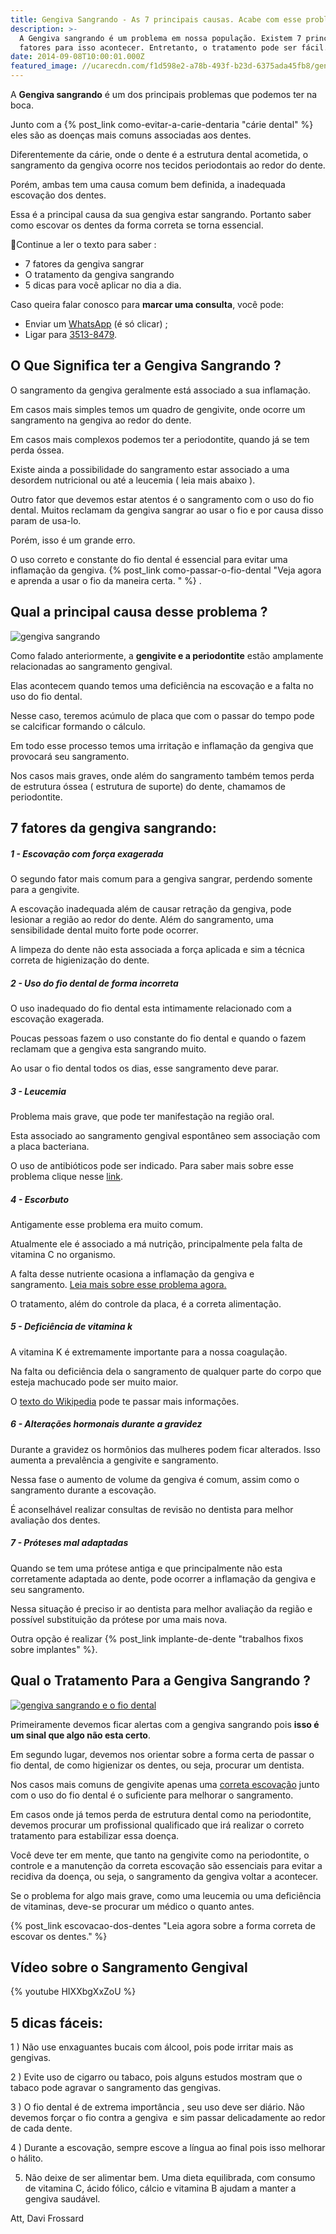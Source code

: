 ```yaml
---
title: Gengiva Sangrando - As 7 principais causas. Acabe com esse problema.
description: >-
  A Gengiva sangrando é um problema em nossa população. Existem 7 principais
  fatores para isso acontecer. Entretanto, o tratamento pode ser fácil.
date: 2014-09-08T10:00:01.000Z
featured_image: //ucarecdn.com/f1d598e2-a78b-493f-b23d-6375ada45fb8/gengiva-sangrando.jpg
---
```

A **Gengiva sangrando** é um dos principais problemas que podemos ter na boca. 

Junto com a {% post_link como-evitar-a-carie-dentaria "cárie dental" %} eles são as doenças mais comuns associadas aos dentes. 

Diferentemente da cárie, onde o dente é a estrutura dental acometida, o sangramento da gengiva ocorre nos tecidos periodontais ao redor do dente. 

Porém, ambas tem uma causa comum bem definida, a inadequada escovação dos dentes. 

Essa é a principal causa da sua gengiva estar sangrando. Portanto saber como escovar os dentes da forma correta se torna essencial. 

Continue a ler o texto para saber :

* 7 fatores da gengiva sangrar
* O tratamento da gengiva sangrando
* 5 dicas para você aplicar no dia a dia.

Caso queira falar conosco para **marcar uma consulta**, você pode: 

* Enviar um [WhatsApp](https://api.whatsapp.com/send?phone=55021976637803) (é só clicar) ; 
* Ligar para [3513-8479](tel:2135138479).

## O Que Significa ter a Gengiva Sangrando ?

O sangramento da gengiva geralmente está associado a sua inflamação. 

Em casos mais simples temos um quadro de gengivite, onde ocorre um sangramento na gengiva ao redor do dente. 

Em casos mais complexos podemos ter a periodontite, quando já se tem perda óssea. 

Existe ainda a possibilidade do sangramento estar associado a uma desordem nutricional ou até a leucemia ( leia mais abaixo ). 

Outro fator que devemos estar atentos é o sangramento com o uso do fio dental. Muitos reclamam da gengiva sangrar ao usar o fio e por causa disso param de usa-lo. 

Porém, isso é um grande erro. 

O uso correto e constante do fio dental é essencial para evitar uma inflamação da gengiva. {% post_link como-passar-o-fio-dental "Veja agora e aprenda a usar o fio da maneira certa. " %} .

## Qual a principal causa desse problema ?

![gengiva sangrando](//ucarecdn.com/2b5486c3-c6f8-43da-8847-6366423169b9/sangramento-da-gengiva.jpg) 

Como falado anteriormente, a **gengivite e a periodontite** estão amplamente relacionadas ao sangramento gengival. 

Elas acontecem quando temos uma deficiência na escovação e a falta no uso do fio dental. 

Nesse caso, teremos acúmulo de placa que com o passar do tempo pode se calcificar formando o cálculo. 

Em todo esse processo temos uma irritação e inflamação da gengiva que provocará seu sangramento. 

Nos casos mais graves, onde além do sangramento também temos perda de estrutura óssea ( estrutura de suporte) do dente, chamamos de periodontite.

## 7 fatores da gengiva sangrando: 

##### **1 - Escovação com força exagerada**

O segundo fator mais comum para a gengiva sangrar, perdendo somente para a gengivite. 

A escovação inadequada além de causar retração da gengiva, pode lesionar a região ao redor do dente. Além do sangramento, uma sensibilidade dental muito forte pode ocorrer. 

A limpeza do dente não esta associada a força aplicada e sim a técnica correta de higienização do dente.  

##### **2 - Uso do fio dental de forma incorreta**

O uso inadequado do fio dental esta intimamente relacionado com a escovação exagerada. 

Poucas pessoas fazem o uso constante do fio dental e quando o fazem reclamam que a gengiva esta sangrando muito. 

Ao usar o fio dental todos os dias, esse sangramento deve parar.  

##### **3 - Leucemia**

Problema mais grave, que pode ter manifestação na região oral. 

Esta associado ao sangramento gengival espontâneo sem associação com a placa bacteriana. 

O uso de antibióticos pode ser indicado. Para saber mais sobre esse problema clique nesse [link](http://www.minhavida.com.br/saude/temas/leucemia).  

##### **4 - Escorbuto**

Antigamente esse problema era muito comum. 

Atualmente ele é associado a má nutrição, principalmente pela falta de vitamina C no organismo. 

A falta desse nutriente ocasiona a inflamação da gengiva e sangramento. [Leia mais sobre esse problema agora.](https://www.todabiologia.com/doencas/escorbuto.htm) 

O tratamento, além do controle da placa, é a correta alimentação.  

##### **5 - Deficiência de vitamina k**

A vitamina K é extremamente importante para a nossa coagulação. 

Na falta ou deficiência dela o sangramento de qualquer parte do corpo que esteja machucado pode ser muito maior. 

O [texto do Wikipedia](https://pt.wikipedia.org/wiki/Deficiência_de_vitamina_K) pode te passar mais informações.  

##### **6 - Alterações hormonais durante a gravidez**

Durante a gravidez os hormônios das mulheres podem ficar alterados. Isso aumenta a prevalência a gengivite e sangramento. 

Nessa fase o aumento de volume da gengiva é comum, assim como o sangramento durante a escovação. 

É aconselhável realizar consultas de revisão no dentista para melhor avaliação dos dentes.  

##### **7 - Próteses mal adaptadas**

Quando se tem uma prótese antiga e que principalmente não esta corretamente adaptada ao dente, pode ocorrer a inflamação da gengiva e seu sangramento. 

Nessa situação é preciso ir ao dentista para melhor avaliação da região e possível substituição da prótese por uma mais nova. 

Outra opção é realizar {% post_link implante-de-dente "trabalhos fixos sobre implantes" %}.

## Qual o Tratamento Para a Gengiva Sangrando ?

[![gengiva sangrando e o fio dental](//ucarecdn.com/8a010c35-d5fc-41ff-b240-788ad679ace5/gengiva-sangrando-e-o-fio-dental.jpg)](//ucarecdn.com/8a010c35-d5fc-41ff-b240-788ad679ace5/gengiva-sangrando-e-o-fio-dental.jpg) 

Primeiramente devemos ficar alertas com a gengiva sangrando pois **isso é um sinal que algo não esta certo**. 

Em segundo lugar, devemos nos orientar sobre a forma certa de passar o fio dental, de como higienizar os dentes, ou seja, procurar um dentista. 

Nos casos mais comuns de gengivite apenas uma [correta escovação](/tratamentos/prevencao-e-manutencao/) junto com o uso do fio dental é o suficiente para melhorar o sangramento. 

Em casos onde já temos perda de estrutura dental como na periodontite, devemos procurar um profissional qualificado que irá realizar o correto tratamento para estabilizar essa doença. 

Você deve ter em mente, que tanto na gengivite como na periodontite, o controle e a manutenção da correta escovação são essenciais para evitar a recidiva da doença, ou seja, o sangramento da gengiva voltar a acontecer. 

Se o problema for algo mais grave, como uma leucemia ou uma deficiência de vitaminas, deve-se procurar um médico o quanto antes. 

{% post_link escovacao-dos-dentes "Leia agora sobre a forma correta de escovar os dentes." %}

## Vídeo sobre o Sangramento Gengival

{% youtube HIXXbgXxZoU %}



## 5 dicas fáceis:

1 ) Não use enxaguantes bucais com álcool, pois pode irritar mais as gengivas. 

2 ) Evite uso de cigarro ou tabaco, pois alguns estudos mostram que o tabaco pode agravar o sangramento das gengivas. 

3 ) O fio dental é de extrema importância , seu uso deve ser diário. Não devemos forçar o fio contra a gengiva  e sim passar delicadamente ao redor de cada dente. 

4 ) Durante a escovação, sempre escove a língua ao final pois isso melhorar o hálito. 

5) Não deixe de ser alimentar bem. Uma dieta equilibrada, com consumo de vitamina C, ácido fólico, cálcio e vitamina B ajudam a manter a gengiva saudável. 

Att, Davi Frossard
